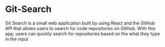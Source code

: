 # Git-Search
Git Search is a small web application built by using React and the GitHub API that allows users to search for code repositories on GitHub. With this app, users can quickly search for repositories based on the what they type in the input
